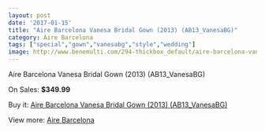 ```yaml
---
layout: post
date: '2017-01-15'
title: "Aire Barcelona Vanesa Bridal Gown (2013) (AB13_VanesaBG)"
category: Aire Barcelona
tags: ["special","gown","vanesabg","style","wedding"]
image: http://www.benemulti.com/294-thickbox_default/aire-barcelona-vanesa-bridal-gown-2013-ab13vanesabg.jpg
---
```

Aire Barcelona Vanesa Bridal Gown (2013) (AB13_VanesaBG)

On Sales: **$349.99**
<a href="https://www.benemulti.com/en/aire-barcelona/120-aire-barcelona-vanesa-bridal-gown-2013-ab13vanesabg.html"><amp-img layout="responsive" width="600" height="600" src="//www.benemulti.com/294-thickbox_default/aire-barcelona-vanesa-bridal-gown-2013-ab13vanesabg.jpg" alt="Aire Barcelona Vanesa Bridal Gown (2013) (AB13_VanesaBG) 0" /></a>
<a href="https://www.benemulti.com/en/aire-barcelona/120-aire-barcelona-vanesa-bridal-gown-2013-ab13vanesabg.html"><amp-img layout="responsive" width="600" height="600" src="//www.benemulti.com/297-thickbox_default/aire-barcelona-vanesa-bridal-gown-2013-ab13vanesabg.jpg" alt="Aire Barcelona Vanesa Bridal Gown (2013) (AB13_VanesaBG) 1" /></a>
<a href="https://www.benemulti.com/en/aire-barcelona/120-aire-barcelona-vanesa-bridal-gown-2013-ab13vanesabg.html"><amp-img layout="responsive" width="600" height="600" src="//www.benemulti.com/296-thickbox_default/aire-barcelona-vanesa-bridal-gown-2013-ab13vanesabg.jpg" alt="Aire Barcelona Vanesa Bridal Gown (2013) (AB13_VanesaBG) 2" /></a>
<a href="https://www.benemulti.com/en/aire-barcelona/120-aire-barcelona-vanesa-bridal-gown-2013-ab13vanesabg.html"><amp-img layout="responsive" width="600" height="600" src="//www.benemulti.com/295-thickbox_default/aire-barcelona-vanesa-bridal-gown-2013-ab13vanesabg.jpg" alt="Aire Barcelona Vanesa Bridal Gown (2013) (AB13_VanesaBG) 3" /></a>

Buy it: [Aire Barcelona Vanesa Bridal Gown (2013) (AB13_VanesaBG)](https://www.benemulti.com/en/aire-barcelona/120-aire-barcelona-vanesa-bridal-gown-2013-ab13vanesabg.html "Aire Barcelona Vanesa Bridal Gown (2013) (AB13_VanesaBG)")

View more: [Aire Barcelona](https://www.benemulti.com/en/3-aire-barcelona "Aire Barcelona")